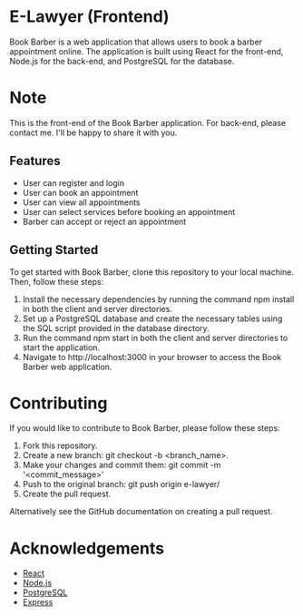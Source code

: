 # E-Lawyer (Frontend)
Book Barber is a web application that allows users to book a barber appointment online. The application is built using React for the front-end, Node.js for the back-end, and PostgreSQL for the database.

# Note
This is the front-end of the Book Barber application. For back-end, please contact me. I'll be happy to share it with you.

## Features
- User can register and login
- User can book an appointment
- User can view all appointments
- User can select services before booking an appointment
- Barber can accept or reject an appointment

## Getting Started
To get started with Book Barber, clone this repository to your local machine. Then, follow these steps:

1. Install the necessary dependencies by running the command npm install in both the client and server directories.
2. Set up a PostgreSQL database and create the necessary tables using the SQL script provided in the database directory.
3. Run the command npm start in both the client and server directories to start the application.
4. Navigate to http://localhost:3000 in your browser to access the Book Barber web application.

# Contributing
If you would like to contribute to Book Barber, please follow these steps:

1. Fork this repository.
2. Create a new branch: git checkout -b <branch_name>.
3. Make your changes and commit them: git commit -m '<commit_message>'
4. Push to the original branch: git push origin e-lawyer/<location>
5. Create the pull request.

Alternatively see the GitHub documentation on creating a pull request.

# Acknowledgements
- [React](https://reactjs.org/)
- [Node.js](https://nodejs.org/en/)
- [PostgreSQL](https://www.postgresql.org/)
- [Express](https://expressjs.com/)
